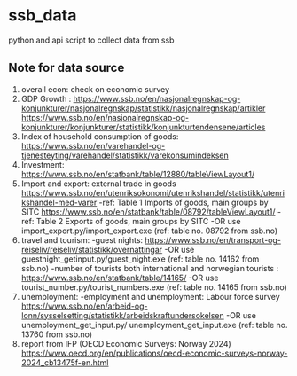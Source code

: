 # ssb_data
python and api script to collect data from ssb

## Note for data source ##
1. overall econ: check on economic survey
2. GDP Growth : https://www.ssb.no/en/nasjonalregnskap-og-konjunkturer/nasjonalregnskap/statistikk/nasjonalregnskap/artikler
	https://www.ssb.no/en/nasjonalregnskap-og-konjunkturer/konjunkturer/statistikk/konjunkturtendensene/articles
3. Index of household consumption of goods: https://www.ssb.no/en/varehandel-og-tjenesteyting/varehandel/statistikk/varekonsumindeksen
4. Investment: https://www.ssb.no/en/statbank/table/12880/tableViewLayout1/
5. Import and export: external trade in goods https://www.ssb.no/en/utenriksokonomi/utenrikshandel/statistikk/utenrikshandel-med-varer
	-ref: Table 1 Imports of goods, main groups by SITC https://www.ssb.no/en/statbank/table/08792/tableViewLayout1/ 
	-ref: Table 2 Exports of goods, main groups by SITC
	-OR use import_export.py/import_export.exe (ref: table no. 08792 from ssb.no)
6. travel and tourism: 
	-guest nights: https://www.ssb.no/en/transport-og-reiseliv/reiseliv/statistikk/overnattingar
		-OR use guestnight_getinput.py/guest_night.exe (ref: table no. 14162 from ssb.no)
	-number of tourists both international and norwegian tourists : https://www.ssb.no/en/statbank/table/14165/
		-OR use tourist_number.py/tourist_numbers.exe (ref: table no. 14165 from ssb.no)
7. unemployment:
	-employment and unemployment: Labour force survey https://www.ssb.no/en/arbeid-og-lonn/sysselsetting/statistikk/arbeidskraftundersokelsen
		-OR use unemployment_get_input.py/ unemployment_get_input.exe (ref: table no. 13760 from ssb.no)
8. report from IFP (OECD Economic Surveys: Norway 2024)
 https://www.oecd.org/en/publications/oecd-economic-surveys-norway-2024_cb13475f-en.html
